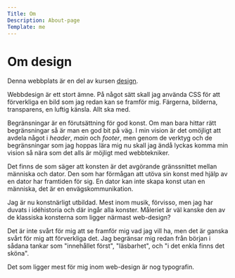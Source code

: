 ```yaml
---
Title: Om
Description: About-page
Template: me
---
```


# Om design

Denna webbplats är en del av kursen [design][1].

Webbdesign är ett stort ämne. På något sätt skall jag använda CSS för att
förverkliga en bild som jag redan kan se framför mig. Färgerna, bilderna,
transparens, en luftig känsla. Allt ska med.

Begränsningar är en förutsättning för god konst. Om man bara hittar rätt
begränsningar så är man en god bit på väg. I min vision är det omöjligt
att avdela något i _header_, _main_ och _footer_, men genom de verktyg och
de begränsningar som jag hoppas lära mig nu skall jag ändå lyckas komma
min vision så nära som det alls är möjligt med webbtekniker.

Det finns de som säger att konsten är det avgörande gränssnittet mellan
människa och dator. Den som har förmågan att utöva sin konst med hjälp
av en dator har framtiden för sig. En dator kan inte skapa konst utan en
människa, det är en envägskommunikation.

Jag är nu konstnärligt utbildad. Mest inom musik, förvisso, men jag har
duvats i idéhistoria och där ingår alla konster. Måleriet är väl kanske
den av de klassiska konsterna som ligger närmast web-design?

Det är inte svårt för mig att se framför mig vad jag vill ha, men det är
ganska svårt för mig att förverkliga det. Jag begränsar mig redan från
början i sådana tankar som "innehållet först", "läsbarhet", och "i det
enkla finns det sköna".

Det som ligger mest för mig inom web-design är nog typografin.

[1]: https://dbwebb.se/kurser/design-v3
